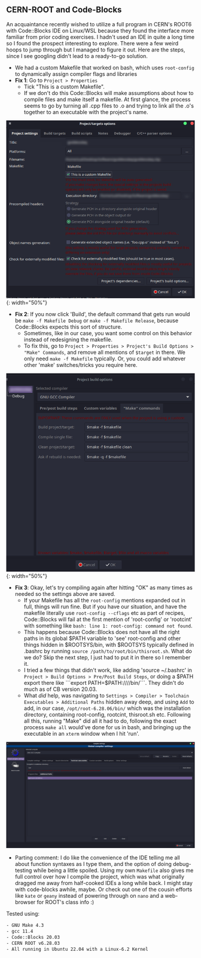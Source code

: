 ## CERN-ROOT and Code-Blocks


An acquaintance recently wished to utilize a full program in CERN's ROOT6 with Code::Blocks IDE on Linux/WSL because they found the interface more familiar from prior coding exercises. I hadn't used an IDE in quite a long time so I found the prospect interesting to explore. There were a few weird hoops to jump through but I managed to figure it out. Here are the steps, since I see googling didn't lead to a ready-to-go solution.
* We had a custom Makefile that worked on bash, which uses ```root-config``` to dynamically assign compiler flags and libraries
* <b>Fix 1</b>: Go to ```Project > Properties```
    - Tick "This is a custom Makefile".
    - If we don't do this Code::Blocks will make assumptions about how to compile files and make itself a makefile. At first glance, the process seems to go by turning all .cpp files to .o and trying to link all the .o's together to an executable with the project's name.

![Screenshot-1](https://github.com/sudb92/blog/blob/09312e73d667a27451b132ce5ba376aa385f6a3a/_posts/2023-09-10-img1.png){: width="50%"}

* <b>Fix 2</b>: If you now click 'Build', the default command that gets run would be ```make -f Makefile Debug``` or ```make -f Makefile Release```, because Code::Blocks expects this sort of structure.
    - Sometimes, like in our case, you want some control on this behavior instead of redesigning the makefile.
    - To fix this, go to ```Project > Properties > Project's Build Options > "Make" Commands```, and remove all mentions of ```$target``` in there. We only need ```make -f Makefile``` typically. Or, you could add whatever other 'make' switches/tricks you require here.

![Screenshot-2](https://github.com/sudb92/blog/blob/main/_posts/2023-09-10-img2.png){: width="50%"}

* <b>Fix 3</b>: Okay, let's try compiling again after hitting "OK" as many times as needed so the settings above are saved.
    - If your Makefile has all the `root-config` mentions expanded out in full, things will run fine. But if you have our situation, and have the makefile literally use `root-config --cflags` etc as part of recipes, Code::Blocks will fail at the first mention of 'root-config' or 'rootcint' with something like ```bash: line 1: root-config: command not found```.
    - This happens because Code::Blocks does not have all the right paths in its global $PATH variable to 'see' root-config and other things hidden in $ROOTSYS/bin, with $ROOTSYS typically defined in .bashrc by running ```source /path/to/root/bin/thisroot.sh```. What do we do? Skip the next step, I just had to put it in there so I remember it.
    - I tried a few things that didn't work, like adding 'source ~/.bashrc' in ```Project > Build Options > Pre/Post Build Steps```, or doing a $PATH export there like ```export PATH=$PATH:/<path>/<to>/<root>/bin/```. They didn't do much as of CB version 20.03.
    - What *did* help, was navigating to ```Settings > Compiler > Toolchain Executables > Additional Paths``` hidden away deep, and using ```Add``` to add, in our case, ```/opt/root-6.28.06/bin/``` which was the installation directory, containing root-config, rootcint, thisroot.sh etc. Following all this, running "Make" did all it had to do, following the exact process ```make all``` would've done for us in bash, and bringing up the executable in an ```xterm``` window when I hit 'run'.

<img src="https://github.com/sudb92/blog/blob/main/_posts/2023-09-10-img3.png"/>

    
* Parting comment: I do like the convenience of the IDE telling me all about function syntaxes as I type them, and the option of doing debug-testing while being a little spoiled. Using my own ```Makefile``` also gives me full control over how I compile the project, which was what originally dragged me away from half-cooked IDEs a long while back. I might stay with code-blocks awhile, maybe. Or check out one of the cousin efforts like ```kate``` or ```geany``` instead of powering through on ```nano``` and a web-browser for ROOT's class info :)
    
Tested using:

    - GNU Make 4.3
    - gcc 11.4
    - Code::Blocks 20.03
    - CERN ROOT v6.28.03
    - All running in Ubuntu 22.04 with a Linux-6.2 Kernel
